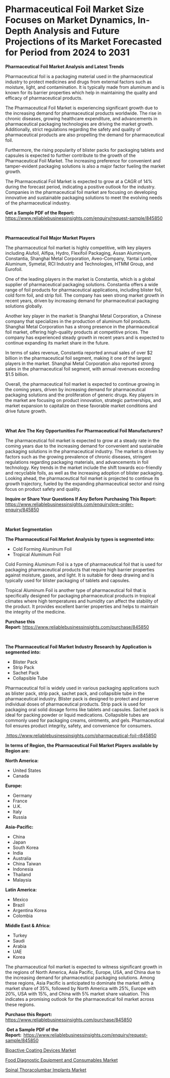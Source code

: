 <p><h1>Pharmaceutical Foil Market Size Focuses on Market Dynamics, In-Depth Analysis and Future Projections of its Market Forecasted for Period from 2024 to 2031</h1></p><p><strong>Pharmaceutical Foil Market Analysis and Latest Trends</strong></p>
<p><p>Pharmaceutical foil is a packaging material used in the pharmaceutical industry to protect medicines and drugs from external factors such as moisture, light, and contamination. It is typically made from aluminum and is known for its barrier properties which help in maintaining the quality and efficacy of pharmaceutical products.</p><p>The Pharmaceutical Foil Market is experiencing significant growth due to the increasing demand for pharmaceutical products worldwide. The rise in chronic diseases, growing healthcare expenditure, and advancements in pharmaceutical packaging technologies are driving the market growth. Additionally, strict regulations regarding the safety and quality of pharmaceutical products are also propelling the demand for pharmaceutical foil.</p><p>Furthermore, the rising popularity of blister packs for packaging tablets and capsules is expected to further contribute to the growth of the Pharmaceutical Foil Market. The increasing preference for convenient and tamper-evident packaging solutions is also a major factor fueling the market growth.</p><p>The Pharmaceutical Foil Market is expected to grow at a CAGR of 14% during the forecast period, indicating a positive outlook for the industry. Companies in the pharmaceutical foil market are focusing on developing innovative and sustainable packaging solutions to meet the evolving needs of the pharmaceutical industry.</p></p>
<p><strong>Get a Sample PDF of the Report:&nbsp;</strong> <a href="https://www.reliablebusinessinsights.com/enquiry/request-sample/845850">https://www.reliablebusinessinsights.com/enquiry/request-sample/845850</a></p>
<p>&nbsp;</p>
<p><strong>Pharmaceutical Foil Major Market Players</strong></p>
<p><p>The pharmaceutical foil market is highly competitive, with key players including Alufoil, Alfipa, Hydro, Flexifoil Packaging, Assan Aluminyum, Constantia, Shanghai Metal Corporation, Aveo-Company, Yantai Lonbow Aluminum, Symetal, RCI Industry and Technologies, HTMM Group, and Eurofoil.</p><p>One of the leading players in the market is Constantia, which is a global supplier of pharmaceutical packaging solutions. Constantia offers a wide range of foil products for pharmaceutical applications, including blister foil, cold form foil, and strip foil. The company has seen strong market growth in recent years, driven by increasing demand for pharmaceutical packaging solutions globally.</p><p>Another key player in the market is Shanghai Metal Corporation, a Chinese company that specializes in the production of aluminum foil products. Shanghai Metal Corporation has a strong presence in the pharmaceutical foil market, offering high-quality products at competitive prices. The company has experienced steady growth in recent years and is expected to continue expanding its market share in the future.</p><p>In terms of sales revenue, Constantia reported annual sales of over $2 billion in the pharmaceutical foil segment, making it one of the largest players in the market. Shanghai Metal Corporation also reported strong sales in the pharmaceutical foil segment, with annual revenues exceeding $1.5 billion.</p><p>Overall, the pharmaceutical foil market is expected to continue growing in the coming years, driven by increasing demand for pharmaceutical packaging solutions and the proliferation of generic drugs. Key players in the market are focusing on product innovation, strategic partnerships, and market expansion to capitalize on these favorable market conditions and drive future growth.</p></p>
<p>&nbsp;</p>
<p><strong>What Are The Key Opportunities For Pharmaceutical Foil Manufacturers?</strong></p>
<p><p>The pharmaceutical foil market is expected to grow at a steady rate in the coming years due to the increasing demand for convenient and sustainable packaging solutions in the pharmaceutical industry. The market is driven by factors such as the growing prevalence of chronic diseases, stringent regulations regarding packaging materials, and advancements in foil technology. Key trends in the market include the shift towards eco-friendly and recyclable foils, as well as the increasing adoption of blister packaging. Looking ahead, the pharmaceutical foil market is projected to continue its growth trajectory, fueled by the expanding pharmaceutical sector and rising focus on product safety and quality.</p></p>
<p><strong>Inquire or Share Your Questions If Any Before Purchasing This Report:</strong> <a href="https://www.reliablebusinessinsights.com/enquiry/pre-order-enquiry/845850">https://www.reliablebusinessinsights.com/enquiry/pre-order-enquiry/845850</a></p>
<p>&nbsp;</p>
<p><strong>Market Segmentation</strong></p>
<p><strong>The Pharmaceutical Foil Market Analysis by types is segmented into:</strong></p>
<p><ul><li>Cold Forming Aluminum Foil</li><li>Tropical Aluminum Foil</li></ul></p>
<p><p>Cold Forming Aluminum Foil is a type of pharmaceutical foil that is used for packaging pharmaceutical products that require high barrier properties against moisture, gases, and light. It is suitable for deep drawing and is typically used for blister packaging of tablets and capsules. </p><p>Tropical Aluminum Foil is another type of pharmaceutical foil that is specifically designed for packaging pharmaceutical products in tropical climates where high temperatures and humidity can affect the stability of the product. It provides excellent barrier properties and helps to maintain the integrity of the medicine.</p></p>
<p><strong>Purchase this Report:&nbsp;</strong><a href="https://www.reliablebusinessinsights.com/purchase/845850">https://www.reliablebusinessinsights.com/purchase/845850</a></p>
<p>&nbsp;</p>
<p><strong>The Pharmaceutical Foil Market Industry Research by Application is segmented into:</strong></p>
<p><ul><li>Blister Pack</li><li>Strip Pack</li><li>Sachet Pack</li><li>Collapsible Tube</li></ul></p>
<p><p>Pharmaceutical foil is widely used in various packaging applications such as blister pack, strip pack, sachet pack, and collapsible tube in the pharmaceutical industry. Blister pack is designed to protect and preserve individual doses of pharmaceutical products. Strip pack is used for packaging oral solid dosage forms like tablets and capsules. Sachet pack is ideal for packing powder or liquid medications. Collapsible tubes are commonly used for packaging creams, ointments, and gels. Pharmaceutical foil ensures product integrity, safety, and convenience for consumers.</p></p>
<p><a href="https://www.reliablebusinessinsights.com/pharmaceutical-foil-r845850">&nbsp;https://www.reliablebusinessinsights.com/pharmaceutical-foil-r845850</a></p>
<p><strong>In terms of Region, the Pharmaceutical Foil Market Players available by Region are:</strong></p>
<p>
    <p> <strong> North America: </strong>
        <ul>
            <li>United States</li>
            <li>Canada</li>
        </ul>
        </p> 
    <p> <strong> Europe: </strong>
        <ul>
            <li>Germany</li>
            <li>France</li>
            <li>U.K.</li>
            <li>Italy</li>
            <li>Russia</li>
        </ul>
        </p> 
    <p> <strong> Asia-Pacific: </strong>
        <ul>
            <li>China</li>
            <li>Japan</li>
            <li>South Korea</li>
            <li>India</li>
            <li>Australia</li>
            <li>China Taiwan</li>
            <li>Indonesia</li>
            <li>Thailand</li>
            <li>Malaysia</li>
        </ul>
        </p> 
    <p> <strong> Latin America: </strong>
        <ul>
            <li>Mexico</li>
            <li>Brazil</li>
            <li>Argentina Korea</li>
            <li>Colombia</li>
        </ul>
        </p> 
    <p> <strong> Middle East & Africa: </strong>
        <ul>
            <li>Turkey</li>
            <li>Saudi</li>
            <li>Arabia</li>
            <li>UAE</li>
            <li>Korea</li>
        </ul>
    </p>
    </p>
<p><p>The pharmaceutical foil market is expected to witness significant growth in the regions of North America, Asia Pacific, Europe, USA, and China due to the increasing demand for pharmaceutical packaging solutions. Among these regions, Asia Pacific is anticipated to dominate the market with a market share of 35%, followed by North America with 25%, Europe with 20%, USA with 15%, and China with 5% market share valuation. This indicates a promising outlook for the pharmaceutical foil market across these regions.</p></p>
<p><strong>Purchase this Report: </strong><a href="https://www.reliablebusinessinsights.com/purchase/845850">https://www.reliablebusinessinsights.com/purchase/845850</a></p>
<p>&nbsp;<strong>Get a Sample PDF of the Report:&nbsp;&nbsp;</strong><a href="https://www.reliablebusinessinsights.com/enquiry/request-sample/845850">https://www.reliablebusinessinsights.com/enquiry/request-sample/845850</a></p>
<p><strong></strong></p>
<p><p><a href="https://view.publitas.com/reportprime-1/emerging-trends-in-bioactive-coating-devices-market-global-outlook-and-future-prospects-from-2024-2031/">Bioactive Coating Devices Market</a></p><p><a href="https://github.com/thereveren80/Market-Research-Report-List-1/blob/main/food-diagnostic-equipment-and-consumables-market.md">Food Diagnostic Equipment and Consumables Market</a></p><p><a href="https://view.publitas.com/reportprime-1/global-spinal-thoracolumbar-implants-market-status-2024-2031-and-forecast-by-region-product-end-use/">Spinal Thoracolumbar Implants Market</a></p></p>